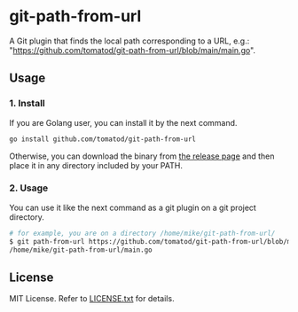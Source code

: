 # git-path-from-url
A Git plugin that finds the local path corresponding to a URL, e.g.:
"https://github.com/tomatod/git-path-from-url/blob/main/main.go".

## Usage
### 1. Install
If you are Golang user, you can install it by the next command.
```sh
go install github.com/tomatod/git-path-from-url
```

Otherwise, you can download the binary from [the release page](https://github.com/tomatod/git-path-from-url/releases) and then place it in any directory included by your PATH.

### 2. Usage
You can use it like the next command as a git plugin on a git project directory.

```sh
# for example, you are on a directory /home/mike/git-path-from-url/
$ git path-from-url https://github.com/tomatod/git-path-from-url/blob/main/main.go
/home/mike/git-path-from-url/main.go
```

## License
MIT License. Refer to [LICENSE.txt](LICENSE.txt) for details.
